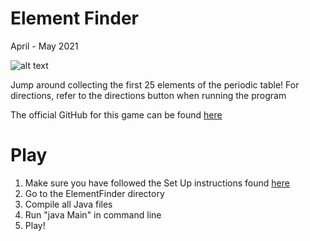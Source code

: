 # Element Finder
April - May 2021

![alt text](https://github.com/LiljaKiiski/arcade-games/blob/master/images/finder.png)

Jump around collecting the first 25 elements of the periodic table! 
For directions, refer to the directions button when running the program

The official GitHub for this game can be found [here](https://github.com/LiljaKiiski/ElementFinder)

# Play
1. Make sure you have followed the Set Up instructions found [here](https://github.com/LiljaKiiski/Arcade/blob/master/README.md)
2. Go to the ElementFinder directory
3. Compile all Java files
4. Run "java Main" in command line
5. Play!
